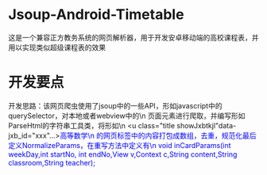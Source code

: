 # Jsoup-Android-Timetable
这是一个兼容正方教务系统的网页解析器，用于开发安卓移动端的高校课程表，并用以实现类似超级课程表的效果
# 开发要点
开发思路：该网页爬虫使用了jsoup中的一些API，形如javascript中的querySelector，对本地或者webview中的\n
页面元素进行爬取，并编写形如ParseHtml的字符串工具类，将形如\n
<u class="title showJxbtkjl"data-jxb_id="xxx"...><font color="blue">高等数学\n
的网页标签中的内容打包成数组，去重，规范化最后定义NormalizeParams，在重写方法中定义有\n
void inCardParams(int weekDay,int startNo, int endNo,View v,Context c,String content,String classroom,String teacher);
